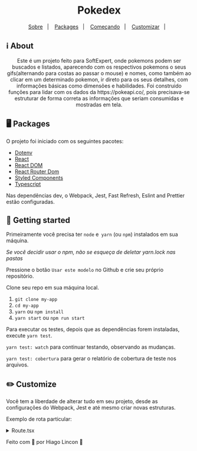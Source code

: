 <h1 align="center">
    Pokedex
</h1>

<p align="center">
  <a href="#ℹ%EF%B8%8F-about">Sobre</a>&nbsp;&nbsp;&nbsp;|&nbsp;&nbsp;&nbsp;
  <a href="#-packages">Packages</a>&nbsp;&nbsp;&nbsp;|&nbsp;&nbsp;&nbsp;
  <a href="#-getting-started">Começando</a>&nbsp;&nbsp;&nbsp;|&nbsp;&nbsp;&nbsp;
  <a href="#%EF%B8%8F-customize">Customizar</a>&nbsp;&nbsp;&nbsp;|&nbsp;&nbsp;&nbsp;
</p>

## ℹ️ About

<div align="center">

  <p align="center">
   Este é um projeto feito para SoftExpert, onde pokemons podem ser buscados e listados, aparecendo com os respectivos pokemons o seus gifs(alternando para
   costas ao passar o mouse) e nomes, como também ao clicar em um determinado pokemon, ir direto para os seus detalhes, com informações básicas
   como dimensões e habilidades. Foi construido funções para lidar com os dados da https://pokeapi.co/, pois precisava-se estruturar de forma
   correta as informações que seriam consumidas e mostradas em tela.
  </p>

</div>

## 🖥 Packages

O projeto foi iniciado com os seguintes pacotes:

- [Dotenv](http://npmjs.com/package/dotenv)
- [React](https://pt-br.reactjs.org/)
- [React DOM](https://pt-br.reactjs.org/docs/react-dom.html)
- [React Router Dom](https://reacttraining.com/react-router/web/)
- [Styled Components](https://styled-components.com/)
- [Typescript](https://www.typescriptlang.org/)

Nas dependências dev, o Webpack, Jest, Fast Refresh, Eslint and Prettier estão configuradas.

## 🚀 Getting started

Primeiramente você precisa ter `node` e` yarn` (ou `npm`) instalados em sua máquina.

_Se você decidir usar o npm, não se esqueça de deletar yarn.lock nas pastas_

Pressione o botão `Usar este modelo` no Github e crie seu próprio repositório.

Clone seu repo em sua máquina local.

1. `git clone my-app`
2. `cd my-app`
3. `yarn` ou `npm install`
4. `yarn start` ou `npm run start`

Para executar os testes, depois que as dependências forem instaladas, execute `yarn test`.

`yarn test: watch` para continuar testando, observando as mudanças.

`yarn test: cobertura` para gerar o relatório de cobertura de teste nos arquivos.

## ✏️ Customize

Você tem a liberdade de alterar tudo em seu projeto, desde as configurações do Webpack, Jest e até mesmo criar novas estruturas.

Exemplo de rota particular:

<details>
  <summary>Route.tsx</summary>

```ts
import React from 'react';
import {
  Route as ReactDOMRoute,
  RouteProps as ReactDOMRouteProps,
  Redirect,
} from 'react-router-dom';

import { useAuth } from '../hooks/auth';

interface RouteProps extends ReactDOMRouteProps {
  isPrivate?: boolean;
  component: React.ComponentType;
}

const Route: React.FC<RouteProps> = ({
  isPrivate = false,
  component: Component,
  ...rest
}) => {
  const { user } = useAuth();
  // Você pode armazenar dados do usuário de outra maneira e apenas recuperá-los aqui

  return (
    <ReactDOMRoute
      {...rest}
      render={({ location }) => {
        return isPrivate === !!user ? (
          <Component />
        ) : (
          <Redirect
            to={{
              pathname: isPrivate ? '/' : '/dashboard',
              state: { from: location },
            }}
          />
        );
      }}
    />
  );
};

export default Route;
```

</details>

Feito com 💟 por Hiago Lincon 👋
